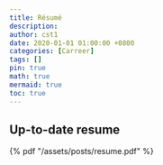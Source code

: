 ```yaml
---
title: Résumé
description: 
author: cst1
date: 2020-01-01 01:00:00 +0800
categories: [Carreer]
tags: []
pin: true
math: true
mermaid: true
toc: true
---
```


## Up-to-date resume

{% pdf "/assets/posts/resume.pdf" %}

